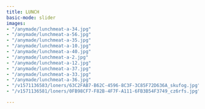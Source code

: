 ```yaml
---
title: LUNCH
basic-mode: slider
images:
- "/anymade/lunchmeat-a-34.jpg"
- "/anymade/lunchmeat-a-56.jpg"
- "/anymade/lunchmeat-a-35.jpg"
- "/anymade/lunchmeat-a-10.jpg"
- "/anymade/lunchmeat-a-40.jpg"
- "/anymade/lunchmeat-a-2.jpg"
- "/anymade/lunchmeat-a-12.jpg"
- "/anymade/lunchmeat-a-37.jpg"
- "/anymade/lunchmeat-a-33.jpg"
- "/anymade/lunchmeat-a-36.jpg"
- "/v1571136583/loners/63C2FAB7-B62C-4596-8C3F-3C85F72D636A_skufog.jpg"
- "/v1571136581/loners/0FB98CF7-F82B-4F7F-A111-6FB3B54F3749_cz6rfs.jpg"

---
```

